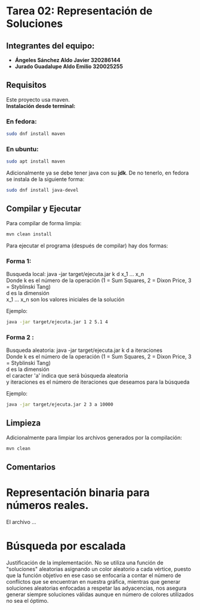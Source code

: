 # Tarea 02: Representación de Soluciones

## Integrantes del equipo:

- **Ángeles Sánchez Aldo Javier 320286144**
- **Jurado Guadalupe Aldo Emilio 320025255**

## Requisitos

Este proyecto usa maven. <br>
**Instalación desde terminal:**

### En fedora:

```bash
sudo dnf install maven
```

### En ubuntu:

```bash
sudo apt install maven
```

Adicionalmente ya se debe tener java con su **jdk**.
De no tenerlo, en fedora se instala de la siguiente forma:

```bash
sudo dnf install java-devel

```

## Compilar y Ejecutar

Para compilar de forma limpia:

```bash
mvn clean install
```

Para ejecutar el programa (después de compilar) hay dos formas:

### Forma 1:

Busqueda local: java -jar target/ejecuta.jar k d x_1 ... x_n <br>
Donde k es el número de la operación (1 = Sum Squares, 2 = Dixon Price, 3 = Styblinski Tang) <br>
d es la dimensión <br>
x_1 ... x_n son los valores iniciales de la solución <br>

Ejemplo:

```bash
java -jar target/ejecuta.jar 1 2 5.1 4
```

### Forma 2 :

Busqueda aleatoria: java -jar target/ejecuta.jar k d a iteraciones <br>
Donde k es el número de la operación (1 = Sum Squares, 2 = Dixon Price, 3 = Styblinski Tang) <br>
d es la dimensión <br>
el caracter 'a' indica que será búsqueda aleatoria <br>
y iteraciones es el número de iteraciones que deseamos para la búsqueda<br>

Ejemplo:

```bash
java -jar target/ejecuta.jar 2 3 a 10000
```

## Limpieza

Adicionalmente para limpiar los archivos generados por la compilación:

```bash
mvn clean
```

## Comentarios
# Representación binaria para números reales.
El archivo ...
# Búsqueda por escalada 
Justificación de la implementación. 
No se utiliza una función de "soluciones" aleatorias asignando un color aleatorio a cada vértice, puesto que la función objetivo en ese caso se enfocaría a contar el número de conflictos que se encuentran en nuestra gráfica, mientras que generar soluciones aleatorias enfocadas a respetar las adyacencias, nos asegura generar siempre soluciones válidas aunque en número de colores utilizados no sea el óptimo. 
